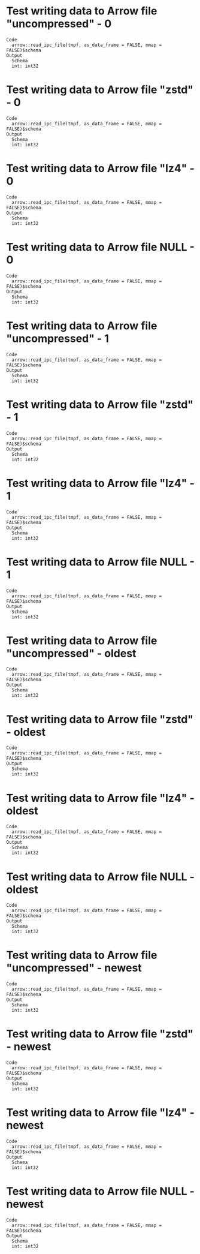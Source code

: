 # Test writing data to Arrow file "uncompressed" - 0

    Code
      arrow::read_ipc_file(tmpf, as_data_frame = FALSE, mmap = FALSE)$schema
    Output
      Schema
      int: int32

# Test writing data to Arrow file "zstd" - 0

    Code
      arrow::read_ipc_file(tmpf, as_data_frame = FALSE, mmap = FALSE)$schema
    Output
      Schema
      int: int32

# Test writing data to Arrow file "lz4" - 0

    Code
      arrow::read_ipc_file(tmpf, as_data_frame = FALSE, mmap = FALSE)$schema
    Output
      Schema
      int: int32

# Test writing data to Arrow file NULL - 0

    Code
      arrow::read_ipc_file(tmpf, as_data_frame = FALSE, mmap = FALSE)$schema
    Output
      Schema
      int: int32

# Test writing data to Arrow file "uncompressed" - 1

    Code
      arrow::read_ipc_file(tmpf, as_data_frame = FALSE, mmap = FALSE)$schema
    Output
      Schema
      int: int32

# Test writing data to Arrow file "zstd" - 1

    Code
      arrow::read_ipc_file(tmpf, as_data_frame = FALSE, mmap = FALSE)$schema
    Output
      Schema
      int: int32

# Test writing data to Arrow file "lz4" - 1

    Code
      arrow::read_ipc_file(tmpf, as_data_frame = FALSE, mmap = FALSE)$schema
    Output
      Schema
      int: int32

# Test writing data to Arrow file NULL - 1

    Code
      arrow::read_ipc_file(tmpf, as_data_frame = FALSE, mmap = FALSE)$schema
    Output
      Schema
      int: int32

# Test writing data to Arrow file "uncompressed" - oldest

    Code
      arrow::read_ipc_file(tmpf, as_data_frame = FALSE, mmap = FALSE)$schema
    Output
      Schema
      int: int32

# Test writing data to Arrow file "zstd" - oldest

    Code
      arrow::read_ipc_file(tmpf, as_data_frame = FALSE, mmap = FALSE)$schema
    Output
      Schema
      int: int32

# Test writing data to Arrow file "lz4" - oldest

    Code
      arrow::read_ipc_file(tmpf, as_data_frame = FALSE, mmap = FALSE)$schema
    Output
      Schema
      int: int32

# Test writing data to Arrow file NULL - oldest

    Code
      arrow::read_ipc_file(tmpf, as_data_frame = FALSE, mmap = FALSE)$schema
    Output
      Schema
      int: int32

# Test writing data to Arrow file "uncompressed" - newest

    Code
      arrow::read_ipc_file(tmpf, as_data_frame = FALSE, mmap = FALSE)$schema
    Output
      Schema
      int: int32

# Test writing data to Arrow file "zstd" - newest

    Code
      arrow::read_ipc_file(tmpf, as_data_frame = FALSE, mmap = FALSE)$schema
    Output
      Schema
      int: int32

# Test writing data to Arrow file "lz4" - newest

    Code
      arrow::read_ipc_file(tmpf, as_data_frame = FALSE, mmap = FALSE)$schema
    Output
      Schema
      int: int32

# Test writing data to Arrow file NULL - newest

    Code
      arrow::read_ipc_file(tmpf, as_data_frame = FALSE, mmap = FALSE)$schema
    Output
      Schema
      int: int32

